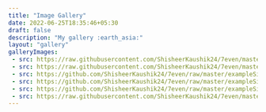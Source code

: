 ```yaml
---
title: "Image Gallery"
date: 2022-06-25T18:35:46+05:30
draft: false
description: "My gallery :earth_asia:"
layout: "gallery"
galleryImages:
 - src: https://raw.githubusercontent.com/ShisheerKaushik24/7even/master/exampleSite/static/images/gallery/jaiselmer.jpg
 - src: https://raw.githubusercontent.com/ShisheerKaushik24/7even/master/exampleSite/static/images/gallery/pic2.jpg
 - src: https://github.com/ShisheerKaushik24/7even/raw/master/exampleSite/static/images/gallery/DSC_0115.JPG
 - src: https://github.com/ShisheerKaushik24/7even/raw/master/exampleSite/static/images/gallery/DSC_0733.JPG
 - src: https://github.com/ShisheerKaushik24/7even/raw/master/exampleSite/static/images/hero.png
 - src: https://raw.githubusercontent.com/ShisheerKaushik24/7even/master/exampleSite/static/images/gallery/shimla.jpg
---
```

